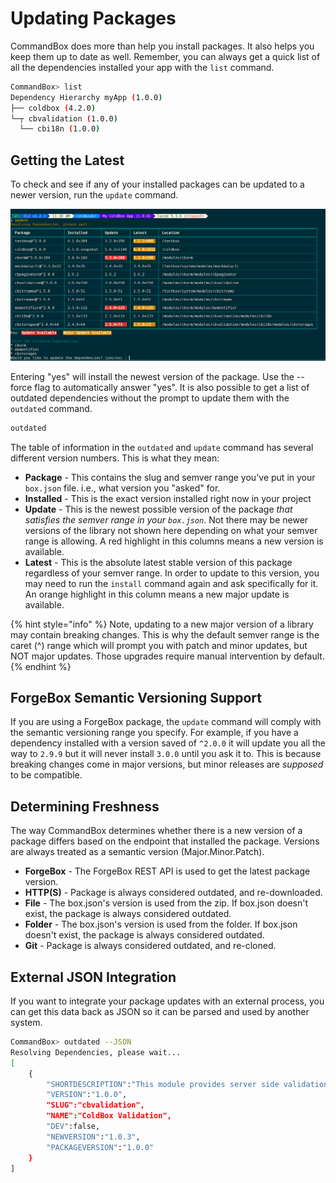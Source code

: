 # Updating Packages

CommandBox does more than help you install packages. It also helps you keep them up to date as well. Remember, you can always get a quick list of all the dependencies installed your app with the `list` command.

```bash
CommandBox> list
Dependency Hierarchy myApp (1.0.0)
├── coldbox (4.2.0)
└─┬ cbvalidation (1.0.0)
  └── cbi18n (1.0.0)
```

## Getting the Latest

To check and see if any of your installed packages can be updated to a newer version, run the `update` command.

![update command](../.gitbook/assets/image%20%2819%29.png)

Entering "yes" will install the newest version of the package. Use the --force flag to automatically answer "yes". It is also possible to get a list of outdated dependencies without the prompt to update them with the `outdated` command.

```bash
outdated
```

The table of information in the `outdated` and `update` command has several different version numbers. This is what they mean:

* **Package** - This contains the slug and semver range you've put in your `box.json` file.  i.e., what version you "asked" for.
* **Installed** - This is the exact version installed right now in your project
* **Update** - This is the newest possible version of the package _that satisfies the semver range in your `box.json`_.  Not there may be newer versions of the library not shown here depending on what your semver range is allowing.  A red highlight in this columns means a new version is available.
* **Latest** - This is the absolute latest stable version of this package regardless of your semver range.  In order to update to this version, you may need to run the `install` command again and ask specifically for it.  An orange highlight in this column means a new major update is available.

{% hint style="info" %}
Note, updating to a new major version of a library may contain breaking changes. This is why the default semver range is the caret \(^\) range which will prompt you with patch and minor updates, but NOT major updates. Those upgrades require manual intervention by default.
{% endhint %}

## ForgeBox Semantic Versioning Support

If you are using a ForgeBox package, the `update` command will comply with the semantic versioning range you specify. For example, if you have a dependency installed with a version saved of `^2.0.0` it will update you all the way to `2.9.9` but it will never install `3.0.0` until you ask it to. This is because breaking changes come in major versions, but minor releases are _supposed_ to be compatible.

## Determining Freshness

The way CommandBox determines whether there is a new version of a package differs based on the endpoint that installed the package. Versions are always treated as a semantic version \(Major.Minor.Patch\).

* **ForgeBox** - The ForgeBox REST API is used to get the latest package version.
* **HTTP\(S\)** - Package is always considered outdated, and re-downloaded.
* **File**  - The box.json's version is used from the zip. If box.json doesn't exist, the package is always considered outdated.
* **Folder** - The box.json's version is used from the folder. If box.json doesn't exist, the package is always considered outdated.
* **Git** - Package is always considered outdated, and re-cloned.

## External JSON Integration

If you want to integrate your package updates with an external process, you can get this data back as JSON so it can be parsed and used by another system.

```bash
CommandBox> outdated --JSON
Resolving Dependencies, please wait...
[
    {
        "SHORTDESCRIPTION":"This module provides server side validation to ColdBox applications",
        "VERSION":"1.0.0",
        "SLUG":"cbvalidation",
        "NAME":"ColdBox Validation",
        "DEV":false,
        "NEWVERSION":"1.0.3",
        "PACKAGEVERSION":"1.0.0"
    }
]
```

